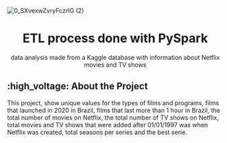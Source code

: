 ![0_SXvexwZvryFczrIG (2)](https://user-images.githubusercontent.com/51414398/110016945-699a6780-7d04-11eb-991d-44b34f613819.png)

<h1 align="center"> ETL process done with PySpark</h1>
<p align="center"> data analysis made from a Kaggle database with information about Netflix movies and TV shows </p>

## :high_voltage: About the Project
This project, show unique values for the types of films and programs, films that launched in 2020 in Brazil, films that last more than 1 hour in Brazil, the total number of movies on Netflix, the total number of TV shows on Netflix, total movies and TV shows that were added after 01/01/1997 was when Netflix was created, total seasons per series and
the best serie.


